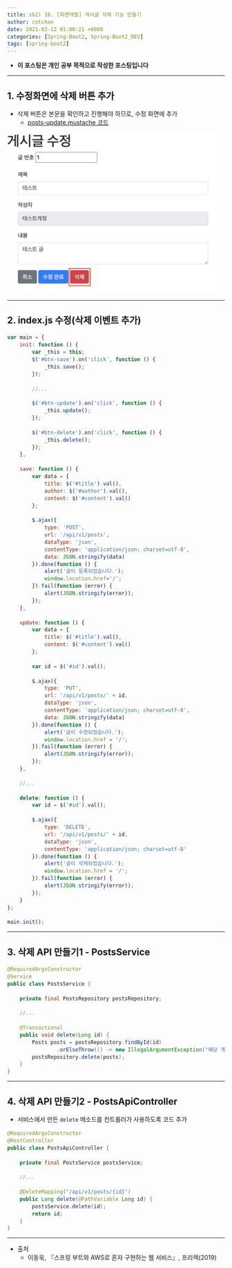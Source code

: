 ```yaml
---
title: sb2) 18. [화면개발] 게시글 삭제 기능 만들기 
author: cotchan 
date: 2021-03-12 01:00:21 +0800 
categories: [Spring-Boot2, Spring-Boot2_DEV]
tags: [spring-boot2] 
---
```


+ **이 포스팅은 개인 공부 목적으로 작성한 포스팅입니다**

---

## 1. 수정화면에 삭제 버튼 추가

+ 삭제 버튼은 본문을 확인하고 진행해야 하므로, 수정 화면에 추가
  + [posts-update.mustache 코드](https://gist.github.com/cotchan/43f232051dfb4765bfa2323dd9e002d1)

![Desktop View](/assets/img/post/spring-boot2/2021-03-13-delete.png)

---

## 2. index.js 수정(삭제 이벤트 추가)

```javascript
var main = {
    init: function () {
        var _this = this;
        $('#btn-save').on('click', function () {
            _this.save();
        });

        //...

        $('#btn-update').on('click', function () {
            _this.update();
        });

        $('#btn-delete').on('click', function () {
            _this.delete();
        });
    },

    save: function () {
        var data = {
            title: $('#title').val(),
            author: $('#author').val(),
            content: $('#content').val()
        };

        $.ajax({
            type: 'POST',
            url: '/api/v1/posts',
            dataType: 'json',
            contentType: 'application/json; charset=utf-8',
            data: JSON.stringify(data)
        }).done(function () {
            alert('글이 등록되었습니다.');
            window.location.href='/';
        }).fail(function (error) {
            alert(JSON.stringify(error));
        });
    },

    update: function () {
        var data = {
            title: $('#title').val(),
            content: $('#content').val()
        };

        var id = $('#id').val();

        $.ajax({
            type: 'PUT',
            url: '/api/v1/posts/' + id,
            dataType: 'json',
            contentType: 'application/json; charset=utf-8',
            data: JSON.stringify(data)
        }).done(function () {
            alert('글이 수정되었습니다.');
            window.location.href = '/';
        }).fail(function (error) {
            alert(JSON.stringify(error));
        });
    },

    //...

    delete: function () {
        var id = $('#id').val();

        $.ajax({
            type: 'DELETE',
            url: '/api/v1/posts/' + id,
            dataType: 'json',
            contentType: 'application/json; charset=utf-8'
        }).done(function () {
            alert('글이 삭제되었습니다.');
            window.location.href = '/';
        }).fail(function (error) {
            alert(JSON.stringify(error));
        });
    }
};

main.init();
```


---

## 3. 삭제 API 만들기1 - PostsService

```java
@RequiredArgsConstructor
@Service
public class PostsService {

    private final PostsRepository postsRepository;

    //...

    @Transactional
    public void delete(Long id) {
        Posts posts = postsRepository.findById(id)
                .orElseThrow(() -> new IllegalArgumentException("해당 게시글이 없습니다. id=" + id));
        postsRepository.delete(posts);
    }
}
```

---

## 4. 삭제 API 만들기2 - PostsApiController

+ 서비스에서 만든 `delete` 메소드를 컨트롤러가 사용하도록 코드 추가

```java
@RequiredArgsConstructor
@RestController
public class PostsApiController {

    private final PostsService postsService;
    
    //...

    @DeleteMapping("/api/v1/posts/{id}")
    public Long delete(@PathVariable Long id) {
        postsService.delete(id);
        return id;
    }
}
```


---

+ 출처
  + 이동욱, 『스프링 부트와 AWS로 혼자 구현하는 웹 서비스』, 프리렉(2019) 
